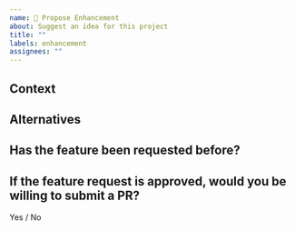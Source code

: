 ```yaml
---
name: 🚀 Propose Enhancement
about: Suggest an idea for this project
title: ""
labels: enhancement
assignees: ""
---
```


## Context

<!-- What are you trying to do and how would you want to do it differently? Is it something you currently you cannot do? Is this related to an issue/problem? -->

## Alternatives

<!-- Can you achieve the same result doing it in an alternative way? Is the alternative considerable? -->

## Has the feature been requested before?

<!-- If so, please provide a link to the issue-->

## If the feature request is approved, would you be willing to submit a PR?

<!-- Help can be provided if you need assistance submitting a PR. Either is fine -->
<!-- Markdown template for Yes: Yes / ~~No~~ -->
<!-- Markdown template for No: ~~Yes~~ / No -->

Yes / No
